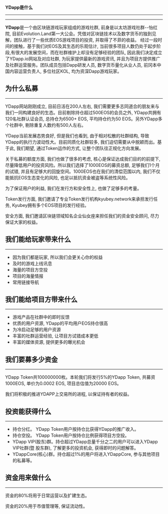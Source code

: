 **YDapp是什么**

---
---
**YDapp**是一个由区块链游戏玩家组成的游戏社群, 前身是以太坊游戏社群--怡红院, 目前Evolution.Land第一大公会。凭借对区块链技术以及数字货币的独到见解，团队进行了一些优质EOS游戏项目的投资, 并取得了不菲的收益。
经过一段时间的接触，基于我们对EOS及其生态的乐观估计, 当前很多项目人数仍处于起步阶段,有很大的发展空间，而在社群维护上却没有足够经验的团队, 因此我们决定成立了YDapp.io网站及对应社群, 为玩家提供最新的游戏资讯, 并且为项目方提供推广及社群运营服务。团队成员包括Dapp研发人员, 数字货币量化从业人员, 前冈本中国内容运营负责人, 多位社区KOL, 均为资深Dapp游戏玩家。


**为什么私募**
---
---
YDapp网站刚刚成立, 目前日活在200人左右, 我们需要更多志同道合的朋友来与我们一同构建良好的生态。目前剔除持仓超过500EOS的会员之外, YDapp共拥有120名社群认证会员, 总持仓为6500+ EOS, 平均持仓约为50 EOS。另外YDapp多个社群中, 剔除重复人数约有500人左右。

YDapp当前发展态势良好, 但是我们也看到, 由于相对松散的社群结构, 导致YDapp的执行力波动性大。目前同质化社群较多, 我们迫切需要从中脱颖而出。基于此, 我们期望, 通过Token运作的方式, 让整个团队往正规化方向发展。

关于私募的额度方面, 我们也做了很多的考虑, 核心是保证达成我们目的的前提下, 尽量降低用户的投资风险。所以我们选择了1000EOS的募资总额, 足够我们1个月的试错, 并且有足够大的回旋空间。1000EOS也在我们的清偿范围以内, 我们不仅能抵抗EOS生态变化的风险, 也足以抵抗资金被盗等系统性风险。

为了保证用户的利益, 我们在发行方和安全性上, 也做了足够多的考量。

Token发行方面, 我们邀请了专业Token发行机构kyubey.network来承担发行任务, Kyubey拥有多个EOS项目的发行经验。

安全方面, 我们邀请区块链领域知名企业仙女座来担任我们的资金安全顾问, 尽力保证大家的权益。


**我们能给玩家带来什么**
---
---

* 因为我们都是玩家, 所以我们会更关心你的权益
* 及时的游戏上线讯息
* 海量的项目方空投
* 项目的海量情报
* 常用链接导航

**我们能给项目方带来什么**
---
---

* 游戏产品在社群中的即时反馈
* 优质的用户资源, YDapp的平均用户EOS持仓很高
* 为冷启动足够的用户资源
* 丰富的社群运营经验, 让项目方试错成本更低
* 丰富的媒体资源, 提供更多的曝光机会


**我们要募多少资金**
---
---

YDapp Token共100000000枚。本轮我们将发行5%的YDapp Token, 共募资1000EOS, 单价为0.0002 EOS, 项目总估值为20000 EOS。

我们将积极的推进YDAPP上交易所的进程, 以保证持有者的权益。

**投资能获得什么**
---
---

* 持仓分红。 YDapp Token用户按持仓比获得YDapp的推广收入。
* 持仓空投。 YDapp Token用户按持仓比例获得项目方空投。
* YDapp VIP(股东)群。持仓超过YDapp总量千分之二的用户可以进入YDapp VIP社群(暨 股东群), 了解更多的投资机会, 获得即时的问题解答。
* YDappCore(核心)群。持仓超过1%的用户将进入YDappCore, 参与其他项目的私募等。

**资金用来做什么**
---
---

资金的80%将用于日常运营以及扩建生态。

资金的20%用于市值管理等, 保证流动性。


